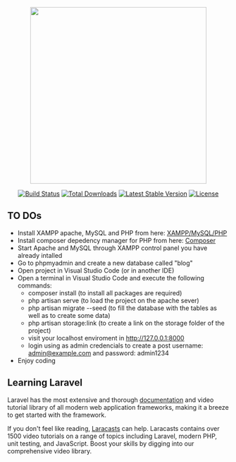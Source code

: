 <p align="center"><a href="https://laravel.com" target="_blank"><img src="https://raw.githubusercontent.com/laravel/art/master/logo-lockup/5%20SVG/2%20CMYK/1%20Full%20Color/laravel-logolockup-cmyk-red.svg" width="400"></a></p>

<p align="center">
<a href="https://travis-ci.org/laravel/framework"><img src="https://travis-ci.org/laravel/framework.svg" alt="Build Status"></a>
<a href="https://packagist.org/packages/laravel/framework"><img src="https://img.shields.io/packagist/dt/laravel/framework" alt="Total Downloads"></a>
<a href="https://packagist.org/packages/laravel/framework"><img src="https://img.shields.io/packagist/v/laravel/framework" alt="Latest Stable Version"></a>
<a href="https://packagist.org/packages/laravel/framework"><img src="https://img.shields.io/packagist/l/laravel/framework" alt="License"></a>
</p>

## TO DOs

- Install XAMPP apache, MySQL and PHP from here: [XAMPP/MySQL/PHP](https://www.apachefriends.org/index.html)
- Install composer depedency manager for PHP from here: [Composer](https://getcomposer.org/)
- Start Apache and MySQL through XAMPP control panel you have already intalled
- Go to phpmyadmin and create a new database called "blog"
- Open project in Visual Studio Code (or in another IDE) 
- Open a terminal in Visual Studio Code and execute the following commands:
    - composer install (to install all packages are required)
    - php artisan serve (to load the project on the apache sever)
    - php artisan migrate --seed (to fill the database with the tables as well as to create some data)
    - php artisan storage:link (to create a link on the storage folder of the project)
    - visit your localhost enviroment in http://127.0.0.1:8000
    - login using as admin credencials to create a post username: admin@example.com and password: admin1234
- Enjoy coding  
                                                                                                    
## Learning Laravel

Laravel has the most extensive and thorough [documentation](https://laravel.com/docs) and video tutorial library of all modern web application frameworks, making it a breeze to get started with the framework.

If you don't feel like reading, [Laracasts](https://laracasts.com) can help. Laracasts contains over 1500 video tutorials on a range of topics including Laravel, modern PHP, unit testing, and JavaScript. Boost your skills by digging into our comprehensive video library.

